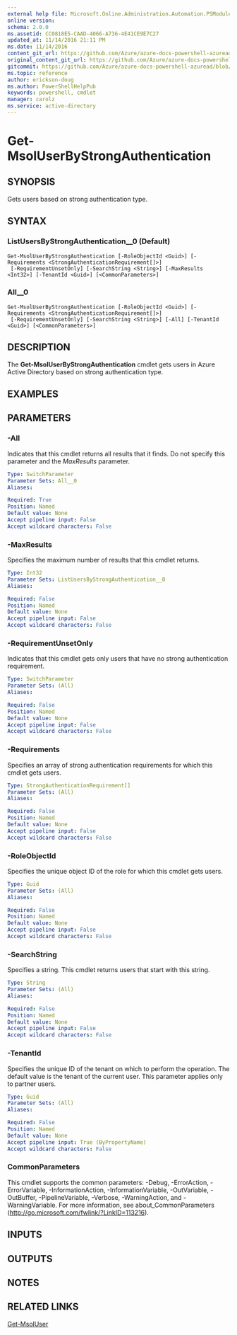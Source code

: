 ```yaml
---
external help file: Microsoft.Online.Administration.Automation.PSModule.dll-Help.xml
online version:
schema: 2.0.0
ms.assetid: CC0818E5-CAAD-4066-A736-4E41CE9E7C27
updated_at: 11/14/2016 21:11 PM
ms.date: 11/14/2016
content_git_url: https://github.com/Azure/azure-docs-powershell-azuread/blob/rodejo5-10/Azure%20AD%20Cmdlets/MSOnline/v1/Get-MsolUserByStrongAuthentication.md
original_content_git_url: https://github.com/Azure/azure-docs-powershell-azuread/blob/rodejo5-10/Azure%20AD%20Cmdlets/MSOnline/v1/Get-MsolUserByStrongAuthentication.md
gitcommit: https://github.com/Azure/azure-docs-powershell-azuread/blob/2fc7c934766545163d747d78fd2431e341b5bd4f
ms.topic: reference
author: erickson-doug
ms.author: PowerShellHelpPub
keywords: powershell, cmdlet
manager: carolz
ms.service: active-directory
---
```


# Get-MsolUserByStrongAuthentication

## SYNOPSIS
Gets users based on strong authentication type.

## SYNTAX

### ListUsersByStrongAuthentication__0 (Default)
```
Get-MsolUserByStrongAuthentication [-RoleObjectId <Guid>] [-Requirements <StrongAuthenticationRequirement[]>]
 [-RequirementUnsetOnly] [-SearchString <String>] [-MaxResults <Int32>] [-TenantId <Guid>] [<CommonParameters>]
```

### All__0
```
Get-MsolUserByStrongAuthentication [-RoleObjectId <Guid>] [-Requirements <StrongAuthenticationRequirement[]>]
 [-RequirementUnsetOnly] [-SearchString <String>] [-All] [-TenantId <Guid>] [<CommonParameters>]
```

## DESCRIPTION
The **Get-MsolUserByStrongAuthentication** cmdlet gets users in Azure Active Directory based on strong authentication type.

## EXAMPLES


## PARAMETERS

### -All
Indicates that this cmdlet returns all results that it finds.
Do not specify this parameter and the _MaxResults_ parameter.

```yaml
Type: SwitchParameter
Parameter Sets: All__0
Aliases:

Required: True
Position: Named
Default value: None
Accept pipeline input: False
Accept wildcard characters: False
```

### -MaxResults
Specifies the maximum number of results that this cmdlet returns.

```yaml
Type: Int32
Parameter Sets: ListUsersByStrongAuthentication__0
Aliases:

Required: False
Position: Named
Default value: None
Accept pipeline input: False
Accept wildcard characters: False
```

### -RequirementUnsetOnly
Indicates that this cmdlet gets only users that have no strong authentication requirement.

```yaml
Type: SwitchParameter
Parameter Sets: (All)
Aliases:

Required: False
Position: Named
Default value: None
Accept pipeline input: False
Accept wildcard characters: False
```

### -Requirements
Specifies an array of strong authentication requirements for which this cmdlet gets users.

```yaml
Type: StrongAuthenticationRequirement[]
Parameter Sets: (All)
Aliases:

Required: False
Position: Named
Default value: None
Accept pipeline input: False
Accept wildcard characters: False
```

### -RoleObjectId
Specifies the unique object ID of the role for which this cmdlet gets users.


```yaml
Type: Guid
Parameter Sets: (All)
Aliases:

Required: False
Position: Named
Default value: None
Accept pipeline input: False
Accept wildcard characters: False
```

### -SearchString
Specifies a string.
This cmdlet returns users that start with this string.

```yaml
Type: String
Parameter Sets: (All)
Aliases:

Required: False
Position: Named
Default value: None
Accept pipeline input: False
Accept wildcard characters: False
```

### -TenantId
Specifies the unique ID of the tenant on which to perform the operation.
The default value is the tenant of the current user.
This parameter applies only to partner users.

```yaml
Type: Guid
Parameter Sets: (All)
Aliases:

Required: False
Position: Named
Default value: None
Accept pipeline input: True (ByPropertyName)
Accept wildcard characters: False
```

### CommonParameters
This cmdlet supports the common parameters: -Debug, -ErrorAction, -ErrorVariable, -InformationAction, -InformationVariable, -OutVariable, -OutBuffer, -PipelineVariable, -Verbose, -WarningAction, and -WarningVariable. For more information, see about_CommonParameters (http://go.microsoft.com/fwlink/?LinkID=113216).

## INPUTS

## OUTPUTS

## NOTES

## RELATED LINKS
[Get-MsolUser](./Get-MsolUser.md)
